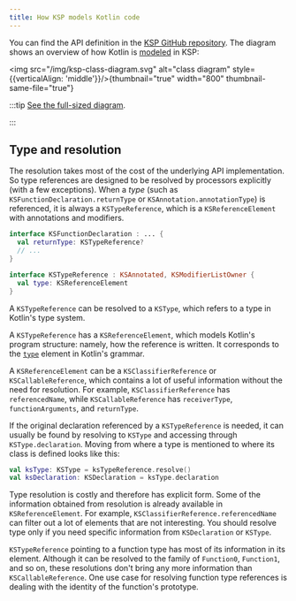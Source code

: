 ```yaml
---
title: How KSP models Kotlin code
---
```



You can find the API definition in the [KSP GitHub repository](https://github.com/google/ksp/tree/main/api/src/main/kotlin/com/google/devtools/ksp).
The diagram shows an overview of how Kotlin is [modeled](https://github.com/google/ksp/tree/main/api/src/main/kotlin/com/google/devtools/ksp/symbol/)
in KSP:

<img src="/img/ksp-class-diagram.svg" alt="class diagram" style={{verticalAlign: 'middle'}}/>{thumbnail="true" width="800" thumbnail-same-file="true"}

:::tip
[See the full-sized diagram](https://kotlinlang.org/docs/images/ksp-class-diagram.svg).

:::


## Type and resolution

The resolution takes most of the cost of the underlying API implementation. So type references are designed to be
resolved by processors explicitly (with a few exceptions). When a _type_ (such as `KSFunctionDeclaration.returnType`
or `KSAnnotation.annotationType`) is referenced, it is always a `KSTypeReference`, which is a `KSReferenceElement` with
annotations and modifiers.

```kotlin
interface KSFunctionDeclaration : ... {
  val returnType: KSTypeReference?
  // ...
}

interface KSTypeReference : KSAnnotated, KSModifierListOwner {
  val type: KSReferenceElement
}
```

A `KSTypeReference` can be resolved to a `KSType`, which refers to a type in Kotlin's type system.

A `KSTypeReference` has a `KSReferenceElement`, which models Kotlin's program structure: namely, how the reference is
written. It corresponds to the [`type`](https://kotlinlang.org/docs/reference/grammar.html#type) element in Kotlin's grammar.

A `KSReferenceElement` can be a `KSClassifierReference` or `KSCallableReference`, which contains a lot of useful
information without the need for resolution. For example, `KSClassifierReference` has `referencedName`, while
`KSCallableReference` has `receiverType`, `functionArguments`, and `returnType`.

If the original declaration referenced by a `KSTypeReference` is needed, it can usually be found by resolving to
`KSType` and accessing through `KSType.declaration`. Moving from where a type is mentioned to where its class is defined
looks like this:

```kotlin
val ksType: KSType = ksTypeReference.resolve()
val ksDeclaration: KSDeclaration = ksType.declaration
```

Type resolution is costly and therefore has explicit form. Some of the information obtained from resolution is already
available in `KSReferenceElement`. For example, `KSClassifierReference.referencedName` can filter out a lot of elements
that are not interesting. You should resolve type only if you need specific information from `KSDeclaration` or `KSType`.

`KSTypeReference` pointing to a function type has most of its information in its element.
Although it can be resolved to the family of `Function0`, `Function1`, and so on, these resolutions don't bring any
more information than `KSCallableReference`. One use case for resolving function type references is dealing with the
identity of the function's prototype.